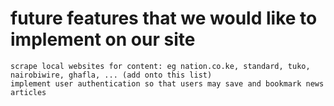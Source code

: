 # future features that we would like to implement on our site
    scrape local websites for content: eg nation.co.ke, standard, tuko, nairobiwire, ghafla, ... (add onto this list)
    implement user authentication so that users may save and bookmark news articles
